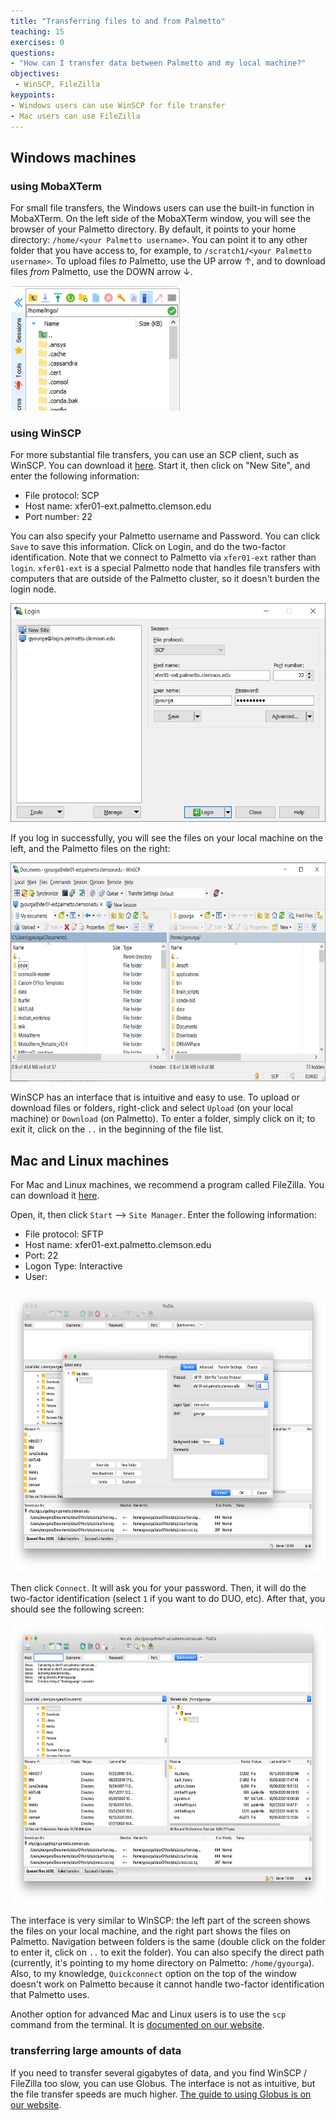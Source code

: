 ```yaml
---
title: "Transferring files to and from Palmetto"
teaching: 15
exercises: 0
questions:
- "How can I transfer data between Palmetto and my local machine?"
objectives:
 - WinSCP, FileZilla
keypoints:
- Windows users can use WinSCP for file transfer
- Mac users can use FileZilla
---
```


## Windows machines

### using MobaXTerm

For small file transfers, the Windows users can use the built-in function in MobaXTerm. On the left side of the MobaXTerm window, you will see the browser of your Palmetto directory. By default, it points to your home directory: `/home/<your Palmetto username>`. You can point it to any other folder that you have access to, for example, to `/scratch1/<your Palmetto username>`. To upload files *to* Palmetto, use the UP arrow &uarr;, and to download files *from* Palmetto, use the DOWN arrow &darr;.

<img src="../fig/mobaxterm_transfer.png" style="height:200px">

### using WinSCP

For more substantial file transfers, you can use an SCP client, such as WinSCP. You can download it [here](https://winscp.net/eng/download.php). Start it, then click on "New Site", and enter the following information:

- File protocol: SCP
- Host name: xfer01-ext.palmetto.clemson.edu
- Port number: 22

You can also specify your Palmetto username and Password. You can click `Save` to save this information. Click on Login, and do the two-factor identification. Note that we connect to Palmetto via `xfer01-ext` rather than `login`. `xfer01-ext` is a special Palmetto node that handles file transfers with computers that are outside of the Palmetto cluster, so it doesn't burden the login node.

<img src="../fig/winscp_login.png" style="height:350px">

If you log in successfully, you will see the files on your local machine on the left, and the Palmetto files on the right:

<img src="../fig/winscp_view.png" style="height:350px">

WinSCP has an interface that is intuitive and easy to use. To upload or download files or folders, right-click and select `Upload` (on your local machine) or `Download` (on Palmetto). To enter a folder, simply click on it; to exit it, click on the `..` in the beginning of the file list.  

## Mac and Linux machines

For Mac and Linux machines, we recommend a program called FileZilla. You can download it [here](https://filezilla-project.org/download.php?platform=osx).

Open, it, then click `Start` --> `Site Manager`. Enter the following information:

- File protocol: SFTP
- Host name: xfer01-ext.palmetto.clemson.edu
- Port: 22
- Logon Type: Interactive
- User: <your Palmetto username>

<img src="../fig/filezilla_screen.png" style="height:450px">

Then click `Connect`. It will ask you for your password. Then, it will do the two-factor identification (select `1` if you want to do DUO, etc). After that, you should see the following screen:
  
<img src="../fig/filezilla_view.png" style="height:450px">
  
The interface is very similar to WinSCP: the left part of the screen shows the files on your local machine, and the right part shows the files on Palmetto. Navigation between folders is the same (double click on the folder to enter it, click on `..` to exit the folder). You can also specify the direct path (currently, it's pointing to my home directory on Palmetto: `/home/gyourga`). Also, to my knowledge, `Quickconnect` option on the top of the window doesn't work on Palmetto because it cannot handle two-factor identification that Palmetto uses. 

Another option for advanced Mac and Linux users is to use the `scp` command from the terminal. It is [documented on our website](https://www.palmetto.clemson.edu/palmetto/basic/started/#direct-transfer).

### transferring large amounts of data

If you need to transfer several gigabytes of data, and you find WinSCP / FileZilla too slow, you can use Globus. The interface is not as intuitive, but the file transfer speeds are much higher. [The guide to using Globus is on our website](https://www.palmetto.clemson.edu/palmetto/basic/started/#transfer-large-files-using-globus).

